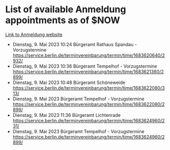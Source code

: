 # List of available Anmeldung appointments as of $NOW
[Link to Anmeldung website](https://service.berlin.de/terminvereinbarung/termin/tag.php?termin=1&anliegen[]=120686&dienstleisterlist=122210,122217,327316,122219,327312,122227,327314,122231,327346,122243,327348,122254,122252,329742,122260,329745,122262,329748,122271,327278,122273,327274,122277,327276,330436,122280,327294,122282,327290,122284,327292,122291,327270,122285,327266,122286,327264,122296,327268,150230,329760,122297,327286,122294,327284,122312,329763,122314,329775,122304,327330,122311,327334,122309,327332,317869,122281,327352,122279,329772,122283,122276,327324,122274,327326,122267,329766,122246,327318,122251,327320,122257,327322,122208,327298,122226,327300&herkunft=http%3A%2F%2Fservice.berlin.de%2Fdienstleistung%2F120686%2F)
- Dienstag, 9. Mai 2023 10:24 Bürgeramt Rathaus Spandau - Vorzugstermine https://service.berlin.de/terminvereinbarung/termin/time/1683620640/2932/
- Dienstag, 9. Mai 2023 10:36 Bürgeramt Tempelhof - Vorzugstermine https://service.berlin.de/terminvereinbarung/termin/time/1683621360/2899/
- Dienstag, 9. Mai 2023 10:48 Bürgeramt Schöneweide https://service.berlin.de/terminvereinbarung/termin/time/1683622080/313/
- Dienstag, 9. Mai 2023  Bürgeramt Tempelhof - Vorzugstermine https://service.berlin.de/terminvereinbarung/termin/time/1683622080/2899/
- Dienstag, 9. Mai 2023 11:36 Bürgeramt Lichtenrade https://service.berlin.de/terminvereinbarung/termin/time/1683624960/231/
- Dienstag, 9. Mai 2023  Bürgeramt Tempelhof - Vorzugstermine https://service.berlin.de/terminvereinbarung/termin/time/1683624960/2899/
